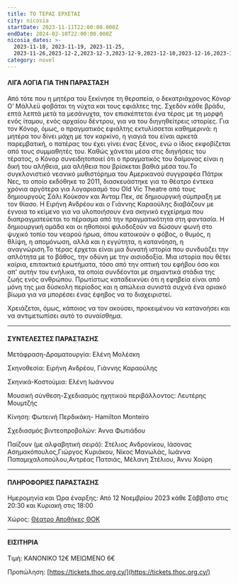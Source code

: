 ```yaml
---
title: ΤΟ ΤΕΡΑΣ ΕΡΧΕΤΑΙ
city: nicosia
startDate: 2023-11-11T22:00:00.000Z
endDate: 2024-02-10T22:00:00.000Z
nicosia_dates: >-
  2023-11-18, 2023-11-19, 2023-11-25,
  2023-11-26,2023-12-2,2023-12-3,2023-12-9,2023-12-10,2023-12-16,2023-12-17,2023-12-23,2023-12-30,2023-12-31,2024-01-06,2024-01-07,2024-01-13,2024-01-14,2024-01-20,2024-01-21,2024-01-27,2024-01-28,2024-02-3,2024-02-4,2024-02-10,2024-02-11
category: novel
---
```


#### ΛΙΓΑ ΛΟΓΙΑ ΓΙΑ ΤΗΝ ΠΑΡΑΣΤΑΣΗ

Από τότε που η μητέρα του ξεκίνησε τη θεραπεία, ο δεκατριάχρονος Κόνορ Ο’ Μάλλεϋ φοβάται τη νύχτα και τους εφιάλτες της. Σχεδόν κάθε βράδυ, επτά λεπτά μετά τα μεσάνυχτα, τον επισκέπτεται ένα τέρας με τη μορφή ενός ίταμου, ενός αρχαίου δέντρου, για να του διηγηθείτρεις ιστορίες. Για τον Κόνορ, όμως, ο πραγματικός εφιάλτης εκτυλίσσεται καθημερινά: η μητέρα του δίνει μάχη με τον καρκίνο, η γιαγιά του είναι αρκετά παρεμβατική, ο πατέρας του έχει γίνει ένας ξένος, ενώ ο ίδιος εκφοβίζεται από τους συμμαθητές του. Καθώς χάνεται μέσα στις διηγήσεις του τέρατος, ο Κόνορ συνειδητοποιεί ότι ο πραγματικός του δαίμονας είναι η δική του αλήθεια, μια αλήθεια που βρίσκεται βαθιά μέσα του.Το συγκλονιστικό	νεανικό μυθιστόρημα	του Αμερικανού συγγραφέα	Πάτρικ Νες,	το οποίο εκδόθηκε το 2011, διασκευάστηκε για το θέατρο έντεκα χρόνια αργότερα για λογαριασμό του Old Vic Theatre από τους δημιουργούς Σάλι Κούκσον και Άνταμ Πεκ, σε δημιουργική σύμπραξη με τον θίασο. Η Ειρήνη Ανδρέου και ο Γιάννης Καραούλης διαβάζουν με έγνοια το κείμενο για να υλοποιήσουν	ένα σκηνικό	εγχείρημα	που διαπραγματεύεται	το πέρασμα	από την πραγματικότητα στη φαντασία. Η δημιουργική ομάδα και οι ηθοποιοί φιλοδοξούν να δώσουν φωνή στο ψυχικό τοπίο του νεαρού ήρωα, όπου κατοικούν ο φόβος, ο θυμός, η θλίψη, η απομόνωση, αλλά και η εγγύτητα, η κατανόηση, η αναγνώριση.Το τέρας έρχεται	είναι μια δυνατή ιστορία που συνδυάζει την απλότητα με το βάθος, την οδύνη με την αισιοδοξία. Μια ιστορία που θέτει καίρια, επιτακτικά ερωτήματα, τόσο από την οπτική του εφήβου όσο και απ' αυτήν του ενήλικα, τα οποία συνδέονται με σημαντικά στάδια της ζωής ενός ανθρώπου. Πρωτίστως καταδεικνύει ότι η εφηβεία είναι από μόνη της μια δύσκολη περίοδος και η απώλεια συνιστά συχνά ένα οριακό βίωμα για να μπορέσει ένας έφηβος να το διαχειριστεί.

Χρειάζεται, όμως, κάποιος να τον ακούσει, προκειμένου να κατανοήσει και να αντιμετωπίσει αυτό το συναίσθημα.

***

#### ΣΥΝΤΕΛΕΣΤΕΣ ΠΑΡΑΣΤΑΣΗΣ

Μετάφραση-Δραματουργία:	Ελένη Μολέσκη

Σκηνοθεσία:	Ειρήνη Ανδρέου, Γιάννης Καραούλης

Σκηνικά-Κοστούμια:	Ελένη Ιωάννου

Μουσική σύνθεση-Σχεδιασμός ηχητικού περιβάλλοντος:	Λευτέρης Μουμτζής

Κίνηση: Φωτεινή Περδικάκη-	Hamilton	Monteiro

Σχεδιασμός βιντεοπροβολών:	Άννα Φωτιάδου

Παίζουν (με αλφαβητική σειρά):	Στέλιος Ανδρονίκου, Ιάσονας Ασημακόπουλος,Γιώργος Κυριάκου, Νίκος Μανωλάς, Ιωάννα Παπαμιχαλοπούλου,Αντρέας Πατσιάς, Μέλανη Στέλιου, Άννυ Χούρη

***

#### ΠΛΗΡΟΦΟΡΙΕΣ ΠΑΡΑΣΤΑΣΗΣ

Ημερομηνία και Ώρα έναρξης: Από 12 Νοεμβρίου 2023 κάθε Σάββατο στις 20:30 και Κυριακή στις 18:00

Χώρος: [Θέατρο Αποθήκες ΘΟΚ](https://www.google.com/maps/place/%CE%98%CE%AD%CE%B1%CF%84%CF%81%CE%BF+%CE%91%CF%80%CE%BF%CE%B8%CE%AE%CE%BA%CE%B5%CF%82+%CE%98%CE%9F%CE%9A/@35.1263705,33.3685456,17z/data=!3m1!4b1!4m6!3m5!1s0x14de19a27615e4f3:0xc1322f05215a0553!8m2!3d35.1263705!4d33.3711205!16s%2Fg%2F11c5xvwqgl?entry=ttu)

***

#### ΕΙΣΙΤΗΡΙΑ

Τιμή: ΚΑΝΟΝΙΚΟ 12€ ΜΕΙΩΜΕΝΟ 6€

Προπώληση: [https://tickets.thoc.org.cy/](https://tickets.thoc.org.cy/)
